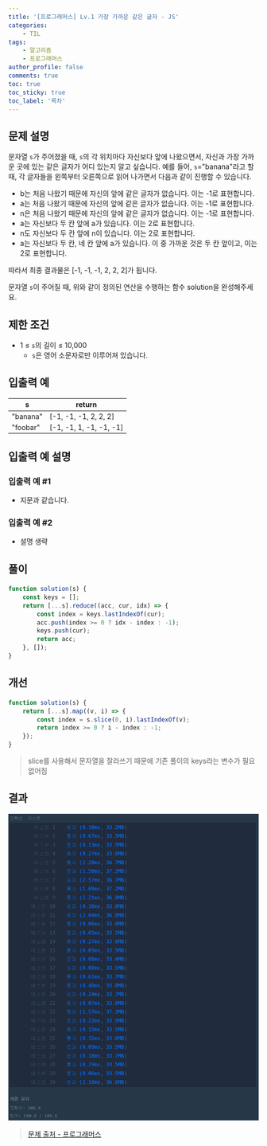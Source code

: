 ```yaml
---
title: '[프로그래머스] Lv.1 가장 가까운 같은 글자 - JS'
categories:
    - TIL
tags:
    - 알고리즘
    - 프로그래머스
author_profile: false
comments: true
toc: true
toc_sticky: true
toc_label: '목차'
---
```


## 문제 설명

문자열 `s`가 주어졌을 때, `s`의 각 위치마다 자신보다 앞에 나왔으면서, 자신과 가장 가까운 곳에 있는 같은 글자가 어디 있는지 알고 싶습니다.
예를 들어, `s`="banana"라고 할 때, 각 글자들을 왼쪽부터 오른쪽으로 읽어 나가면서 다음과 같이 진행할 수 있습니다.

-   b는 처음 나왔기 때문에 자신의 앞에 같은 글자가 없습니다. 이는 -1로 표현합니다.
-   a는 처음 나왔기 때문에 자신의 앞에 같은 글자가 없습니다. 이는 -1로 표현합니다.
-   n은 처음 나왔기 때문에 자신의 앞에 같은 글자가 없습니다. 이는 -1로 표현합니다.
-   a는 자신보다 두 칸 앞에 a가 있습니다. 이는 2로 표현합니다.
-   n도 자신보다 두 칸 앞에 n이 있습니다. 이는 2로 표현합니다.
-   a는 자신보다 두 칸, 네 칸 앞에 a가 있습니다. 이 중 가까운 것은 두 칸 앞이고, 이는 2로 표현합니다.

따라서 최종 결과물은 [-1, -1, -1, 2, 2, 2]가 됩니다.

문자열 `s`이 주어질 때, 위와 같이 정의된 연산을 수행하는 함수 solution을 완성해주세요.

## 제한 조건

-   1 ≤ `s`의 길이 ≤ 10,000
    -   `s`은 영어 소문자로만 이루어져 있습니다.

## 입출력 예

| s        | return                  |
| -------- | ----------------------- |
| "banana" | [-1, -1, -1, 2, 2, 2]   |
| "foobar" | [-1, -1, 1, -1, -1, -1] |

## 입출력 예 설명

### 입출력 예 #1

-   지문과 같습니다.

### 입출력 예 #2

-   설명 생략

## 풀이

```javascript
function solution(s) {
    const keys = [];
    return [...s].reduce((acc, cur, idx) => {
        const index = keys.lastIndexOf(cur);
        acc.push(index >= 0 ? idx - index : -1);
        keys.push(cur);
        return acc;
    }, []);
}
```

## 개선

```javascript
function solution(s) {
    return [...s].map((v, i) => {
        const index = s.slice(0, i).lastIndexOf(v);
        return index >= 0 ? i - index : -1;
    });
}
```

> slice를 사용해서 문자열을 잘라쓰기 때문에 기존 풀이의 keys라는 변수가 필요없어짐

## 결과

![result](/assets/images/2023/09/01/algorithm-46-result.png)

> [문제 출처 - 프로그래머스](https://school.programmers.co.kr/learn/courses/30/lessons/142086)
